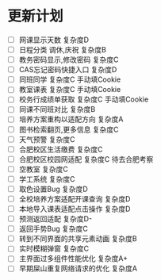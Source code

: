 # 更新计划

- [ ] 网课显示天数  复杂度D
- [ ] 日程分类 调休,庆祝  复杂度B
- [ ] 教务密码显示,修改密码 复杂度C
- [ ] CAS忘记密码快捷入口  复杂度D
- [ ] 同班同学  复杂度C  手动填Cookie
- [ ] 教室课表  复杂度C  手动填Cookie
- [ ] 校务行成绩单获取  复杂度C  手动填Cookie
- [ ] 同课不同班对比  复杂度B
- [ ] 培养方案重构以适配方向  复杂度A
- [ ] 图书检索翻页,更多信息  复杂度C
- [ ] 天气预警  复杂度C
- [ ] 合肥校区生活缴费  复杂度C
- [ ] 合肥校区校园网适配  复杂度C  待去合肥考察
- [ ] 空教室  复杂度C
- [ ] 学工系统  复杂度C
- [ ] 取色设置Bug  复杂度D
- [ ] 全校培养方案适配开课查询  复杂度D
- [ ] 本地导入课表适配点击操作 复杂度D
- [ ] 预测返回适配 复杂度D-
- [ ] 返回手势Bug  复杂度C
- [ ] 转到不同界面的共享元素动画  复杂度B
- [ ] 实时模糊弹窗  复杂度C
- [ ] 主界面过多组件性能优化  复杂度A+
- [ ] 早期屎山重复网络请求的优化  复杂度A
